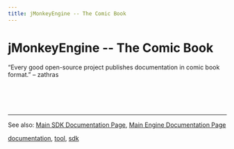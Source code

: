 ```yaml
---
title: jMonkeyEngine -- The Comic Book
---
```

<h1 class="sectionedit1" id="jmonkeyengine_--_the_comic_book">jMonkeyEngine -- The Comic Book</h1>
<div class="level1">

<p>
“Every good open-source project publishes documentation in comic book format.” – zathras
</p>

<p>
<a href="/resources/sdk-jmonkeyplatform-docu-1.png" class="media" title="sdk:jmonkeyplatform-docu-1.png"><img src="/resources/sdk-jmonkeyplatform-docu-1.png" class="media" alt="" /></a>
</p>

<p>
<a href="/resources/sdk-jmonkeyplatform-docu-2.png" class="media" title="sdk:jmonkeyplatform-docu-2.png"><img src="/resources/sdk-jmonkeyplatform-docu-2.png" class="media" alt="" /></a>
</p>

<p>
<a href="/resources/sdk-jmonkeyplatform-docu-3.png" class="media" title="sdk:jmonkeyplatform-docu-3.png"><img src="/resources/sdk-jmonkeyplatform-docu-3.png" class="media" alt="" /></a>
</p>

<p>
<a href="/resources/sdk-jmonkeyplatform-docu-4.png" class="media" title="sdk:jmonkeyplatform-docu-4.png"><img src="/resources/sdk-jmonkeyplatform-docu-4.png" class="media" alt="" /></a>
</p>

<p>
<a href="/resources/sdk-jmonkeyplatform-docu-5.png" class="media" title="sdk:jmonkeyplatform-docu-5.png"><img src="/resources/sdk-jmonkeyplatform-docu-5.png" class="media" alt="" /></a>
</p>
<hr />

<p>
See also: <a href="/sdk.html" class="wikilink1" title="sdk">Main SDK Documentation Page</a>, <a href="/jme3.html" class="wikilink1" title="jme3">Main Engine Documentation Page</a>
</p>
<div class="tags"><span>
	<a href="/tag/documentation.html" class="wikilink1" title="tag:documentation" rel="tag">documentation</a>,
	<a href="/tag/tool.html" class="wikilink1" title="tag:tool" rel="tag">tool</a>,
	<a href="/tag/sdk.html" class="wikilink1" title="tag:sdk" rel="tag">sdk</a>
</span></div>

</div>
